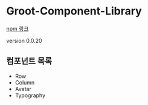 # Groot-Component-Library

[npm 링크](https://www.npmjs.com/package/groot-component-library?activeTab=readme)

version 0.0.20

## 컴포넌트 목록
- Row
- Column
- Avatar
- Typography
